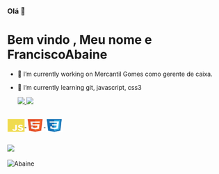 ### Olá 👋 <h1>Bem vindo , Meu nome e FranciscoAbaine</h1>

- 🔭 I’m currently working on  Mercantil Gomes como gerente de caixa.
- 🌱 I’m currently learning git,  javascript, css3 

  <div>
  <a href="https://github.com/Abaine-desing">
  <img height="180em" src="https://github-readme-stats.vercel.app/api?username=Abaine-desing&show_icons=true&theme=dark&include_all_commits=true&count_private=true"/>
  <img height="180em" src="https://github-readme-stats.vercel.app/api/top-langs/?username=Abaine-desing&layout=compact&langs_count=7&theme=dark"/>
</div>
  
<div style="display: inline_block"><br>
  <img align="center" alt="Abaine-Js" height="30" width="40" src="https://raw.githubusercontent.com/devicons/devicon/master/icons/javascript/javascript-plain.svg">
  <img align="center" alt="Abaine-HTML" height="30" width="40" src="https://raw.githubusercontent.com/devicons/devicon/master/icons/html5/html5-original.svg">
  <img align="center" alt="Abaine-CSS" height="30" width="40" src="https://raw.githubusercontent.com/devicons/devicon/master/icons/css3/css3-original.svg">
  
  ##

 </div> 
<div> 
  
<div> 
  
  <a href="https://www.linkedin.com/in/francisco-gomes-0424a0220/" target="_blank"><img src="https://img.shields.io/badge/-LinkedIn-%230077B5?style=for-the-badge&logo=linkedin&logoColor=white" target="_blank"></a> 
 
<img align="center" alt="Abaine" src="https://i.pinimg.com/originals/66/f7/48/66f74846f838c149a848b8d6c848ebc1.gif">
  </div>
